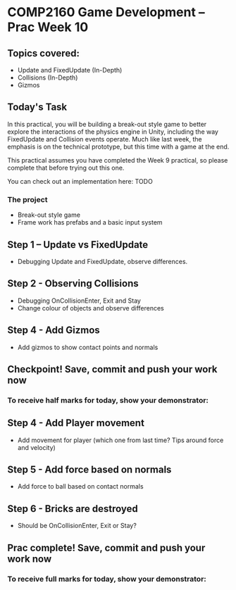 # COMP2160 Game Development – Prac Week 10

## Topics covered:
* Update and FixedUpdate (In-Depth)
* Collisions (In-Depth)
* Gizmos

## Today's Task
In this practical, you will be building a break-out style game to better explore the interactions of the physics engine in Unity, including the way FixedUpdate and Collision events operate. Much like last week, the emphasis is on the technical prototype, but this time with a game at the end.

This practical assumes you have completed the Week 9 practical, so please complete that before trying out this one.

You can check out an implementation here: TODO

### The project
* Break-out style game
* Frame work has prefabs and a basic input system

## Step 1 – Update vs FixedUpdate
* Debugging Update and FixedUpdate, observe differences.

## Step 2 - Observing Collisions
* Debugging OnCollisionEnter, Exit and Stay
* Change colour of objects and observe differences

## Step 4 - Add Gizmos
* Add gizmos to show contact points and normals

## Checkpoint! Save, commit and push your work now

### To receive half marks for today, show your demonstrator:

## Step 4 - Add Player movement
* Add movement for player (which one from last time? Tips around force and velocity)

## Step 5 - Add force based on normals
* Add force to ball based on contact normals

## Step 6 - Bricks are destroyed
* Should be OnCollisionEnter, Exit or Stay?

## Prac complete! Save, commit and push your work now

### To receive full marks for today, show your demonstrator: